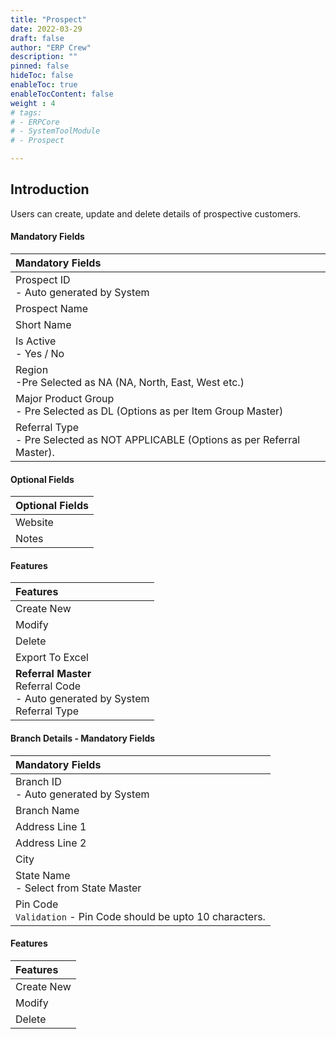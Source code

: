 ```yaml
---
title: "Prospect"
date: 2022-03-29
draft: false
author: "ERP Crew"
description: ""
pinned: false
hideToc: false
enableToc: true
enableTocContent: false
weight : 4
# tags: 
# - ERPCore 
# - SystemToolModule
# - Prospect   

---
```


## Introduction

Users can create, update and delete details of prospective customers.

#### Mandatory Fields

|Mandatory Fields|  
  |:------| 
  | Prospect ID <br> - Auto generated by System
  | Prospect Name
  | Short Name
  | Is Active <br> - Yes / No
  | Region <br> -Pre Selected as NA (NA, North, East, West etc.) 
  | Major Product Group <br> - Pre Selected as DL (Options as per Item Group Master) 
  | Referral Type <br> - Pre Selected as NOT APPLICABLE (Options as per Referral Master).


#### Optional Fields

|Optional Fields| 
  |:------|
  | Website
  | Notes 

####  Features

|Features|   
  |:------|
  | Create New 
  | Modify  
  | Delete 
  | Export To Excel 
  | **Referral Master** <br> Referral Code <br> - Auto generated by System <br> Referral Type


#### Branch Details - Mandatory Fields

|Mandatory Fields|  
  |:------|
  | Branch ID <br> - Auto generated by System
  | Branch Name
  | Address Line 1
  | Address Line 2
  | City
  | State Name <br> - Select from State Master
  | Pin Code <br> `Validation` - Pin Code should be upto 10 characters.


####  Features

|Features|   
  |:------|
  | Create New 
  | Modify  
  | Delete   
